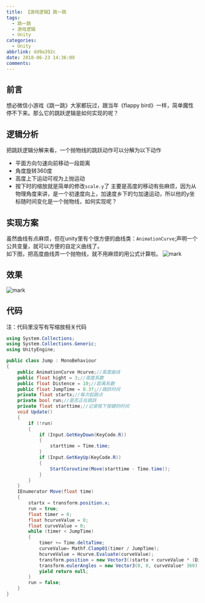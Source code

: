 ```yaml
---
title: 【游戏逻辑】跳一跳
tags:
  - 跳一跳
  - 游戏逻辑
  - Unity
categories:
  - Unity
abbrlink: dd9a392c
date: 2018-06-23 14:36:09
comments:
---
```


## 前言 
想必微信小游戏《跳一跳》大家都玩过，跟当年《flappy bird》一样，简单魔性停不下来。那么它的跳跃逻辑是如何实现的呢？ 
 <!-- more -->
## 逻辑分析
把跳跃逻辑分解来看，一个抛物线的跳跃动作可以分解为以下动作
* 平面方向匀速向前移动一段距离
* 角度旋转360度
* 高度上下运动可视为上抛运动  
* 按下时的缩放就是简单的修改`scale.y`了
主要是高度的移动有些麻烦，因为从物理角度来讲，是一个初速度向上，加速度乡下的匀加速运动，所以他的y坐标随时间变化是一个抛物线，如何实现呢？
## 实现方案  
虽然曲线有点麻烦，但在unity里有个很方便的曲线类：`AnimationCurve`;声明一个公共变量，就可以方便的自定义曲线了。  
如下图，把高度曲线弄一个抛物线，就不用麻烦的用公式计算啦。
![mark](/../../Photos/blog/180623/aCAcD3CGHf.png)
## 效果
![mark](/../../Photos/blog/180623/d4Dc6GdBIj.gif)

## 代码
注：代码里没写有写缩放相关代码
``` C#
using System.Collections;
using System.Collections.Generic;
using UnityEngine;

public class Jump : MonoBehaviour
{
    public AnimationCurve Hcurve;//高度曲线
    public float hight = 3;//高度系数
    public float Distence = 10;//距离系数
    public float JumpTime = 0.3f;//跳跃时间
    private float startx;//每次起跳点
    private bool run;//是否正在跳跃
    private float starttime;//记录按下按键的时间
    void Update()
    {
        if (!run)
        {
            if (Input.GetKeyDown(KeyCode.R))
            {
                starttime = Time.time;
            }
            if (Input.GetKeyUp(KeyCode.R))
            {
                StartCoroutine(Move(starttime - Time.time));
            }
        }
    }
    IEnumerator Move(float time)
    {
        startx = transform.position.x;
        run = true;
        float timer = 0;
        float hcurveValue = 0;
        float curveValue = 0;
        while (timer < JumpTime)
        {
            timer += Time.deltaTime;
			curveValue= Mathf.Clamp01(timer / JumpTime);
            hcurveValue = Hcurve.Evaluate(curveValue);
            transform.position = new Vector3((startx + curveValue * (Distence * time)), hcurveValue * hight, 0);
            transform.eulerAngles = new Vector3(0, 0, curveValue* 360);
            yield return null;
        }
        run = false;
    }
}
```